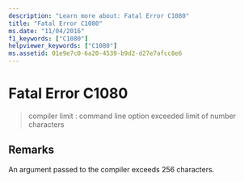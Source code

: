 ```yaml
---
description: "Learn more about: Fatal Error C1080"
title: "Fatal Error C1080"
ms.date: "11/04/2016"
f1_keywords: ["C1080"]
helpviewer_keywords: ["C1080"]
ms.assetid: 01e9e7c0-6a20-4539-b9d2-d27e7afcc8e6
---
```

# Fatal Error C1080

> compiler limit : command line option exceeded limit of number characters

## Remarks

An argument passed to the compiler exceeds 256 characters.
